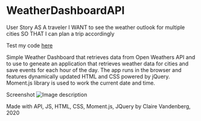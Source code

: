 # WeatherDashboardAPI

User Story
AS A traveler
I WANT to see the weather outlook for multiple cities
SO THAT I can plan a trip accordingly


Test my code [here](https://clairevandeneberg.github.io/WeatherDashboardAPI/.)

Simple Weather Dashboard that retrieves data from Open Weathers API and to use to geneate an application that retrieves weather data for cities and save events for each hour of the day. The app runs in the browser and features dynamically updated HTML and CSS powered by jQuery. Moment.js library is used to work the current date and time.

Screenshot
![Image description](g)

Made with API, JS, HTML, CSS, Moment.js, JQuery by Claire Vandenberg, 2020